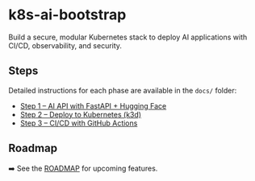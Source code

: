 # k8s-ai-bootstrap

Build a secure, modular Kubernetes stack to deploy AI applications with CI/CD, observability, and security.

## Steps

Detailed instructions for each phase are available in the `docs/` folder:

- [Step 1 – AI API with FastAPI + Hugging Face](docs/01-ai-api-fastapi.md)
- [Step 2 – Deploy to Kubernetes (k3d)](docs/02-kubernetes-k3d.md)
- [Step 3 – CI/CD with GitHub Actions](docs/03-ci-cd-github-actions.md)

## Roadmap

➡️ See the [ROADMAP](ROADMAP.md) for upcoming features.